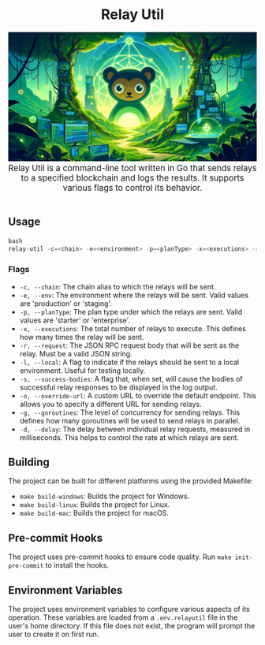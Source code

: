 <div align="center">
    <h1>Relay Util</h1>
    <img src=".github/relay-util.png" alt="Relay Util logo" width="600"/>
    <big>
    <br/>
Relay Util is a command-line tool written in Go that sends relays to a specified blockchain and logs the results. It supports various flags to control its behavior.</big>
</div>
<br/>

## Usage

```go
bash
relay-util -c=<chain> -e=<environment> -p=<planType> -x=<executions> -r=<request> [-l] [-s] [-o=<overrideURL>] [-g=<goroutines>] [-d=<delay>]
```

### Flags

- `-c, --chain`: The chain alias to which the relays will be sent.
- `-e, --env`: The environment where the relays will be sent. Valid values are 'production' or 'staging'.
- `-p, --planType`: The plan type under which the relays are sent. Valid values are 'starter' or 'enterprise'.
- `-x, --executions`: The total number of relays to execute. This defines how many times the relay will be sent.
- `-r, --request`: The JSON RPC request body that will be sent as the relay. Must be a valid JSON string.
- `-l, --local`: A flag to indicate if the relays should be sent to a local environment. Useful for testing locally.
- `-s, --success-bodies`: A flag that, when set, will cause the bodies of successful relay responses to be displayed in the log output.
- `-o, --override-url`: A custom URL to override the default endpoint. This allows you to specify a different URL for sending relays.
- `-g, --goroutines`: The level of concurrency for sending relays. This defines how many goroutines will be used to send relays in parallel.
- `-d, --delay`: The delay between individual relay requests, measured in milliseconds. This helps to control the rate at which relays are sent.

## Building

The project can be built for different platforms using the provided Makefile:

- `make build-windows`: Builds the project for Windows.
- `make build-linux`: Builds the project for Linux.
- `make build-mac`: Builds the project for macOS.

## Pre-commit Hooks

The project uses pre-commit hooks to ensure code quality. Run `make init-pre-commit` to install the hooks.

## Environment Variables

The project uses environment variables to configure various aspects of its operation. These variables are loaded from a `.env.relayutil` file in the user's home directory. If this file does not exist, the program will prompt the user to create it on first run.
